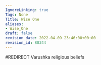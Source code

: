 ```yaml
---
IgnoreLinking: true
Tags: None
Title: Wise One
aliases:
- Wise_One
draft: false
revision_date: 2022-04-09 23:46:00+00:00
revision_id: 88344
---
```


#REDIRECT Varushka religious beliefs